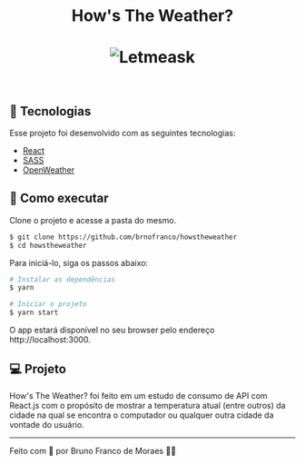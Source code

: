 <h1 align="center">
    How's The Weather?
</h1>

<h1 align="center">
    <img src="https://i.ibb.co/wswCp1x/Screenshot-1.png" alt="Letmeask" />
</h1>

<br>

## 🧪 Tecnologias

Esse projeto foi desenvolvido com as seguintes tecnologias:

- [React](https://reactjs.org)
- [SASS](https://sass-lang.com/)
- [OpenWeather](https://openweathermap.org/)

## 🚀 Como executar

Clone o projeto e acesse a pasta do mesmo.

```bash
$ git clone https://github.com/brnofranco/howstheweather
$ cd howstheweather
```

Para iniciá-lo, siga os passos abaixo:
```bash
# Instalar as dependências
$ yarn

# Iniciar o projeto
$ yarn start
```
O app estará disponível no seu browser pelo endereço http://localhost:3000.

## 💻 Projeto

How's The Weather? foi feito em um estudo de consumo de API com React.js com o propósito de mostrar a temperatura atual (entre outros) da cidade na qual se encontra o computador ou qualquer outra cidade da vontade do usuário.

---

Feito com 💚 por Bruno Franco de Moraes 👋🏻